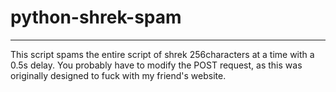 # python-shrek-spam
---
This script spams the entire script of shrek 256characters at a time with a 0.5s delay. You probably have to modify the POST request, as this was originally designed to fuck with my friend's website. 
